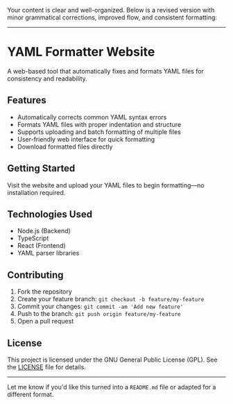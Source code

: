 Your content is clear and well-organized. Below is a revised version with minor grammatical corrections, improved flow, and consistent formatting:

---

# YAML Formatter Website

A web-based tool that automatically fixes and formats YAML files for consistency and readability.

## Features

* Automatically corrects common YAML syntax errors
* Formats YAML files with proper indentation and structure
* Supports uploading and batch formatting of multiple files
* User-friendly web interface for quick formatting
* Download formatted files directly

## Getting Started

Visit the website and upload your YAML files to begin formatting—no installation required.

## Technologies Used

* Node.js (Backend)
* TypeScript
* React (Frontend)
* YAML parser libraries

## Contributing

1. Fork the repository
2. Create your feature branch: `git checkout -b feature/my-feature`
3. Commit your changes: `git commit -am 'Add new feature'`
4. Push to the branch: `git push origin feature/my-feature`
5. Open a pull request

## License

This project is licensed under the GNU General Public License (GPL). See the [LICENSE](./LICENSE) file for details.

---

Let me know if you'd like this turned into a `README.md` file or adapted for a different format.
